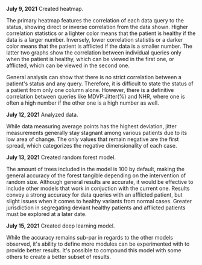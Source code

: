 **July 9, 2021** Created heatmap.

The primary heatmap features the correlation of each data query to the status, showing direct or inverse correlation from the data shown. Higher correlation statistics or a lighter color means that the patient is healthy if the data is a larger number. Inversely, lower correlation statistis or a darker color means that the patient is afflicted if the data is a smaller number. The latter two graphs show the correlation between individual queries only when the patient is healthy, which can be viewed in the first one, or afflicted, which can be viewed in the second one. 

General analysis can show that there is no strict correlation between a patient's status and any query. Therefore, it is difficult to state the status of a patient from only one column alone. However, there is a definitive correlation between queries like MDVP:Jitter(%) and NHR, where one is often a high number if the other one is a high number as well.

**July 12, 2021** Analyzed data.

While data measuring average points has the highest deviation, jitter measurements generally stay stagnant among various patients due to its low area of change. The only values that remain negative are the first spread, which categorizes the negative dimensionality of each case.

**July 13, 2021** Created random forest model.

The amount of trees included in the model is 100 by default, making the general accuracy of the forest tangible depending on the intervention of random size. Although general results are accurate, it would be effective to include other models that work in conjuction with the current one. Results convey a strong accuracy for data queries with an afflicted patient, but slight issues when it comes to healthy variants from normal cases. Greater jurisdiction in segregating deviant healthy patients and afflicted patients must be explored at a later date.

**July 15, 2021** Created deep learning model.

While the accuracy remains sub-par in regards to the other models observed, it's ability to define more modules can be experimented with to provide better results. It's possible to compound this model with some others to create a better subset of results.

